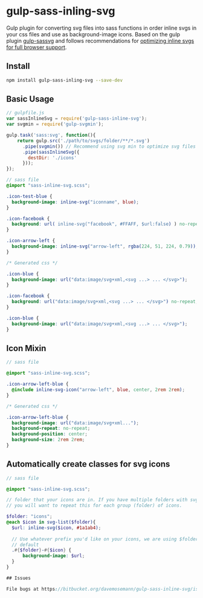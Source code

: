 # gulp-sass-inling-svg
Gulp plugin for converting svg files into sass functions in order inline svgs in
your css files and use as background-image icons. Based on the gulp plugin
[gulp-sassvg](https://github.com/MattDiMu/gulp-sassvg) and follows recommendations
for [optimizing inline svgs for full browser support](https://codepen.io/tigt/post/optimizing-svgs-in-data-uris).

## Install

```bash
npm install gulp-sass-inling-svg --save-dev
```

## Basic Usage

```js
// gulpfile.js
var sassInlineSvg = require('gulp-sass-inline-svg');
var svgmin = require('gulp-svgmin');

gulp.task('sass:svg', function(){
    return gulp.src('./path/to/svgs/folder/**/*.svg') 
      .pipe(svgmin()) // Recommend using svg min to optimize svg files first
      .pipe(sassInlineSvg({
        destDir: './icons'
      }));
});
```

```scss
// sass file
@import "sass-inline-svg.scss";

.icon-test-blue {
  background-image: inline-svg("iconname", blue);
}

.icon-facebook {
  background: url( inline-svg("facebook", #FFAFF, $url:false) ) no-repeat; 
}

.icon-arrow-left {
  background-image: inline-svg("arrow-left", rgba(224, 51, 224, 0.79));
}

```

```css
/* Generated css */

.icon-blue {
  background-image: url("data:image/svg+xml,<svg ...> ... </svg>");
}

.icon-facebook {
  background: url("data:image/svg+xml,<svg ...> ... </svg>") no-repeat;
}

.icon-blue {
  background-image: url("data:image/svg+xml,<svg ...> ... </svg>");
}
```

## Icon Mixin 
```scss
// sass file 

@import "sass-inline-svg.scss";

.icon-arrow-left-blue {
  @include inline-svg-icon("arrow-left", blue, center, 2rem 2rem);
}
```

```css
/* Generated css */

.icon-arrow-left-blue {
  background-image: url("data:image/svg+xml...");
  background-repeat: no-repeat;
  background-position: center;
  background-size: 2rem 2rem;
}
```

## Automatically create classes for svg icons
```scss
// sass file 

@import "sass-inline-svg.scss";

// folder that your icons are in. If you have multiple folders with svg icons,
// you will want to repeat this for each group (folder) of icons.

$folder: "icons"; 
@each $icon in svg-list($folder){
  $url: inline-svg($icon, #1a1ab4);
  
  // Use whatever prefix you'd like on your icons, we are using $folder here by 
  // default
  .#{$folder}-#{$icon} {
      background-image: $url;
  }
}

## Issues

File bugs at https://bitbucket.org/davemosemann/gulp-sass-inline-svg/issues